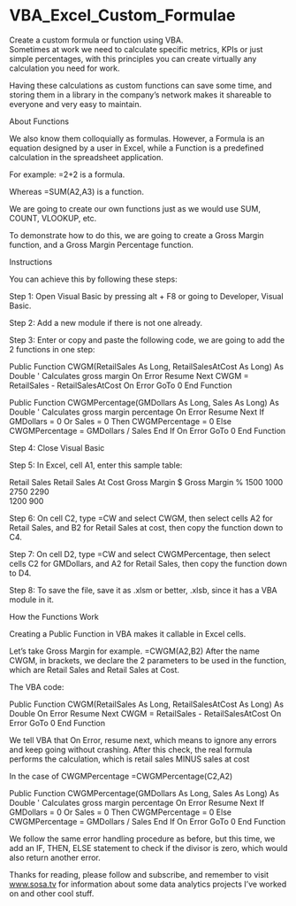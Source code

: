 # VBA_Excel_Custom_Formulae
Create a custom formula or function using VBA.  
Sometimes at work we need to calculate specific metrics, KPIs or just simple percentages, with this principles you can create virtually any calculation you need for work. 

Having these calculations as custom functions can save some time, and storing them in a library in the company’s network makes it shareable to everyone and very easy to maintain.

About Functions

We also know them colloquially as formulas. However, a Formula is an equation designed by a user in Excel, while a Function is a predefined calculation in the spreadsheet application.

For example: =2+2 is a formula.

Whereas =SUM(A2,A3) is a function.

We are going to create our own functions just as we would use SUM, COUNT, VLOOKUP, etc.

To demonstrate how to do this, we are going to create a Gross Margin function, and a Gross Margin Percentage function.


Instructions

You can achieve this by following these steps:

Step 1: Open Visual Basic by pressing alt + F8 or going to Developer, Visual Basic.

Step 2: Add a new module if there is not one already. 

Step 3: Enter or copy and paste the following code, we are going to add the 2 functions in one step:

Public Function CWGM(RetailSales As Long, RetailSalesAtCost As Long) As Double
  '	Calculates gross margin
  On Error Resume Next
    CWGM = RetailSales - RetailSalesAtCost
  On Error GoTo 0
End Function

Public Function CWGMPercentage(GMDollars As Long, Sales As Long) As Double
  '	Calculates gross margin percentage 
  On Error Resume Next
    If GMDollars = 0 Or Sales = 0 Then
      CWGMPercentage = 0
    Else
      CWGMPercentage = GMDollars / Sales
    End If
  On Error GoTo 0
End Function

Step 4: Close Visual Basic

Step 5: In Excel, cell A1, enter this sample table:

Retail Sales	Retail Sales At Cost	Gross Margin $	Gross Margin %
1500	1000		
2750	2290		
1200	900		

Step 6:
On cell C2, type =CW and select CWGM, then select cells A2 for Retail Sales, and B2 for Retail Sales at cost, then copy the function down to C4.

Step 7:
On cell D2, type =CW and select CWGMPercentage, then select cells C2 for GMDollars,  and A2 for Retail Sales, then copy the function down to D4.

Step 8: To save the file, save it as .xlsm or better, .xlsb, since it has a VBA module in it.


How the Functions Work

Creating a Public Function in VBA makes it callable in Excel cells. 

Let’s take Gross Margin for example.
=CWGM(A2,B2)
After the name CWGM, in brackets, we declare the 2 parameters to be used in the function, which are Retail Sales and Retail Sales at Cost.

The VBA code:

Public Function CWGM(RetailSales As Long, RetailSalesAtCost As Long) As Double
  On Error Resume Next
    CWGM = RetailSales - RetailSalesAtCost
  On Error GoTo 0
End Function

We tell VBA that On Error, resume next, which means to ignore any errors and keep going without crashing. 
After this check, the real formula performs the calculation, which is retail sales MINUS sales at cost


In the case of CWGMPercentage
=CWGMPercentage(C2,A2)

Public Function CWGMPercentage(GMDollars As Long, Sales As Long) As Double
  '	Calculates gross margin percentage 
  On Error Resume Next
    If GMDollars = 0 Or Sales = 0 Then
      CWGMPercentage = 0
    Else
      CWGMPercentage = GMDollars / Sales
    End If
  On Error GoTo 0
End Function

We follow the same error handling procedure as before, but this time, we add an IF, THEN, ELSE statement to check if the divisor is zero, which would also return another error.

Thanks for reading, please follow and subscribe, and remember to visit www.sosa.tv for information about some data analytics projects I’ve worked on and other cool stuff.
